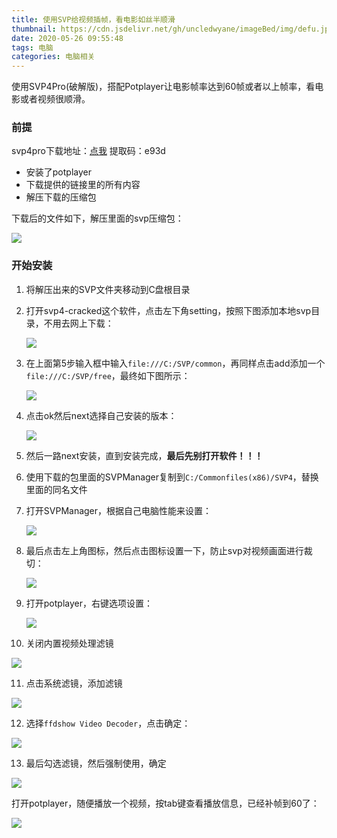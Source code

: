 ```yaml
---
title: 使用SVP给视频插帧，看电影如丝半顺滑
thumbnail: https://cdn.jsdelivr.net/gh/uncledwyane/imageBed/img/defu.jpg
date: 2020-05-26 09:55:48
tags: 电脑
categories: 电脑相关
---
```


<div class='post-summary'>
   	使用SVP4Pro(破解版)，搭配Potplayer让电影帧率达到60帧或者以上帧率，看电影或者视频很顺滑。
</div>

<!--more-->

### 前提

svp4pro下载地址：[点我](https://pan.baidu.com/s/1aJNuOl3_Myng95EFJ5zJYw )  提取码：e93d

+ 安装了potplayer
+ 下载提供的链接里的所有内容
+ 解压下载的压缩包

下载后的文件如下，解压里面的svp压缩包：

![](https://cdn.jsdelivr.net/gh/uncledwyane/imageBed/img/20200526101255.png)

### 开始安装

1. 将解压出来的SVP文件夹移动到C盘根目录

2. 打开svp4-cracked这个软件，点击左下角setting，按照下图添加本地svp目录，不用去网上下载：

   ![](https://cdn.jsdelivr.net/gh/uncledwyane/imageBed/img/20200526102012.png)

3. 在上面第5步输入框中输入`file:///C:/SVP/common`，再同样点击add添加一个`file:///C:/SVP/free`，最终如下图所示：

   ![](https://cdn.jsdelivr.net/gh/uncledwyane/imageBed/img/20200526102526.png)

4. 点击ok然后next选择自己安装的版本：

   ![](https://cdn.jsdelivr.net/gh/uncledwyane/imageBed/img/20200526102820.png)

5. 然后一路next安装，直到安装完成，**最后先别打开软件！！！**

6. 使用下载的包里面的SVPManager复制到`C:/Commonfiles(x86)/SVP4`，替换里面的同名文件

7. 打开SVPManager，根据自己电脑性能来设置：

   ![](https://cdn.jsdelivr.net/gh/uncledwyane/imageBed/img/20200526104018.png)

8. 最后点击左上角图标，然后点击图标设置一下，防止svp对视频画面进行裁切：

   ![](https://cdn.jsdelivr.net/gh/uncledwyane/imageBed/img/20200526104151.png)

9. 打开potplayer，右键选项设置：

   ![](https://cdn.jsdelivr.net/gh/uncledwyane/imageBed/img/20200526104407.png)

10. 关闭内置视频处理滤镜

![](https://cdn.jsdelivr.net/gh/uncledwyane/imageBed/img/20200526104449.png)

11. 点击系统滤镜，添加滤镜

![](https://cdn.jsdelivr.net/gh/uncledwyane/imageBed/img/20200526104523.png)

12. 选择`ffdshow Video Decoder`，点击确定：

![](https://cdn.jsdelivr.net/gh/uncledwyane/imageBed/img/20200526104548.png)

13. 最后勾选滤镜，然后强制使用，确定

![](https://cdn.jsdelivr.net/gh/uncledwyane/imageBed/img/20200526104613.png)

打开potplayer，随便播放一个视频，按tab键查看播放信息，已经补帧到60了：

![](https://cdn.jsdelivr.net/gh/uncledwyane/imageBed/img/20200526105540.png)